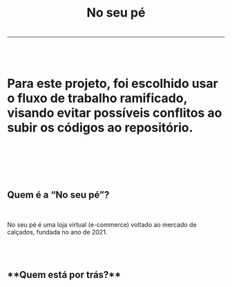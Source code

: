 <h1 align="center">No seu pé<h1>
<hr>
<br>
<p>Para este projeto, foi escolhido usar o fluxo de trabalho ramificado, visando evitar possíveis conflitos ao subir os códigos ao repositório.</P>
<br>
<br>
<h2>Quem é a “No seu pé”?</h2>
<br>
<p>No seu pé é uma loja virtual (e-commerce) voltado ao mercado de calçados, fundada no ano de 2021.</p>
<br>
<br>
<h2>**Quem está por trás?**</h2>
